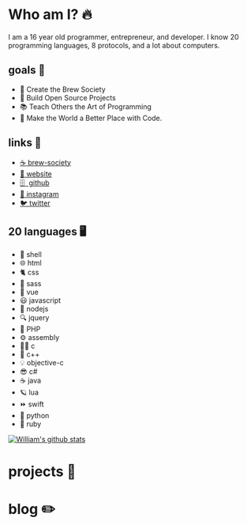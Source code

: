 # Who am I? 🔥
I am a 16 year old programmer, entrepreneur, and developer. I know 20 programming languages, 8 protocols, and a lot about computers.

## goals 🎯
 - 🍺  Create the Brew Society
 - 👷  Build Open Source Projects
 - 📚  Teach Others the Art of Programming
 - 🤖  Make the World a Better Place with Code.


## links 🔗
 - [☕  brew-society](https://brew-society.com/user/?id=2)
 - [🤙  website](https://william-mcgonagle.github.io/)
 - [🗄 ️ github](https://github.com/William-McGonagle)
 - [📸  instagram](https://www.instagram.com/william.mcgonagle/)
 - [🐦  twitter](https://twitter.com/WilliamMcGona11)


## 20 languages 🖥️
 - 🐢  shell
 - 🌐  html
 - 🐈  css
 - 🐯  sass
 - 🐅  vue
 - 😃  javascript
 - 👑  nodejs
 - 🔍  jquery
 - 📄  PHP
 - ⚙️  assembly
 - 👨‍🔬  c
 - 🔬  c++
 - 💡  objective-c
 - 😎  c#
 - ☕  java
 - 🪐  lua
 - ⏩  swift
 - 🐍  python
 - 💎  ruby

[![William's github stats](https://github-readme-stats.vercel.app/api?username=william-mcgonagle&count_private=true)](https://github.com/william-mcgonagle/)

# projects 🚧


# blog ✏️
